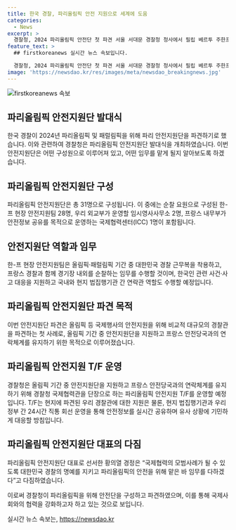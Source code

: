 ```yaml
---
title: 한국 경찰, 파리올림픽 안전 지원으로 세계에 도움
categories:
  - News
excerpt: >
  경찰청, 2024 파리올림픽 안전단 첫 파견 서울 서대문 경찰청 청사에서 필립 베르투 주한프랑스대사 등이 참석한 가운데 경찰청 2024년 파리올림픽·패럴림픽 안전지원단 발대식을 개최했다. 경찰청은 31명의 경찰관으로 구성된 안전지원단을 프랑스에 파견하며, 올림픽 기간 동안 한-프 현장 안전지원팀은 경기장 내외를 순찰하고, 한국인 관련 사건·사고 대응과 현지 법집행기관과의 연락관 역할을 수행할 예정이다. T/F를 통해 안전정보를 실시간으로 공유하는 방침이며, 국제협력관을 단장으로 하는 파리올림픽 안전지원 단을 운영하게 된다.
feature_text: >
  ## firstkoreanews 실시간 뉴스 속보입니다.

  경찰청, 2024 파리올림픽 안전단 첫 파견 서울 서대문 경찰청 청사에서 필립 베르투 주한프랑스대사 등이 참석한 가운데 경찰청 2024년 파리올림픽·패럴림픽 안전지원단 발대식을 개최했다. 경찰청은 31명의 경찰관으로 구성된 안전지원단을 프랑스에 파견하며, 올림픽 기간 동안 한-프 현장 안전지원팀은 경기장 내외를 순찰하고, 한국인 관련 사건·사고 대응과 현지 법집행기관과의 연락관 역할을 수행할 예정이다. T/F를 통해 안전정보를 실시간으로 공유하는 방침이며, 국제협력관을 단장으로 하는 파리올림픽 안전지원 단을 운영하게 된다.
image: 'https://newsdao.kr/res/images/meta/newsdao_breakingnews.jpg'
---
```


<p><img src="https://newsdao.kr/res/images/meta/newsdao_breakingnews.jpg" alt="firstkoreanews 속보" /></p>

<h2 data-ke-size="size26">파리올림픽 안전지원단 발대식</h2>

<p data-ke-size="size16">한국 경찰이 2024년 파리올림픽 및 패럴림픽을 위해 파리 안전지원단을 파견하기로 했습니다. 이와 관련하여 경찰청은 파리올림픽 안전지원단 발대식을 개최하였습니다. 이번 안전지원단은 어떤 구성원으로 이루어져 있고, 어떤 임무를 맡게 될지 알아보도록 하겠습니다.</p>

<h2 data-ke-size="size26">파리올림픽 안전지원단 구성</h2>

<p data-ke-size="size16">파리올림픽 안전지원단은 총 31명으로 구성됩니다. 이 중에는 순찰 요원으로 구성된 한-프 현장 안전지원팀 28명, 우리 외교부가 운영할 임시영사사무소 2명, 프랑스 내무부가 안전정보 공유를 목적으로 운영하는 국제협력센터(ICC) 1명이 포함됩니다.</p>

<h2 data-ke-size="size26">안전지원단 역할과 임무</h2>

<p data-ke-size="size16">한-프 현장 안전지원팀은 올림픽·패럴림픽 기간 중 대한민국 경찰 근무복을 착용하고, 프랑스 경찰과 함께 경기장 내외를 순찰하는 임무를 수행할 것이며, 한국인 관련 사건·사고 대응을 지원하고 국내와 현지 법집행기관 간 연락관 역할도 수행할 예정입니다.</p>

<h2 data-ke-size="size26">파리올림픽 안전지원단 파견 목적</h2>

<p data-ke-size="size16">이번 안전지원단 파견은 올림픽 등 국제행사의 안전지원을 위해 비교적 대규모의 경찰관을 파견하는 첫 사례로, 올림픽 기간 중 안전지원단을 지원하고 프랑스 안전당국과의 연락체계를 유지하기 위한 목적으로 이루어졌습니다.</p>

<h2 data-ke-size="size26">파리올림픽 안전지원 T/F 운영</h2>

<p data-ke-size="size16">경찰청은 올림픽 기간 중 안전지원단을 지원하고 프랑스 안전당국과의 연락체계를 유지하기 위해 경찰청 국제협력관을 단장으로 하는 파리올림픽 안전지원 T/F를 운영할 예정입니다. T/F는 현지에 파견된 우리 경찰관에 대한 지원은 물론, 현지 법집행기관과 우리 정부 간 24시간 직통 회선 운영을 통해 안전정보를 실시간 공유하며 유사 상황에 기민하게 대응할 방침입니다.</p>

<h2 data-ke-size="size26">파리올림픽 안전지원단 대표의 다짐</h2>

<p data-ke-size="size16">파리올림픽 안전지원단 대표로 선서한 황의열 경정은 “국제협력의 모범사례가 될 수 있도록 대한민국 경찰의 명예를 지키고 파리올림픽의 안전을 위해 맡은 바 임무를 다하겠다”고 다짐하였습니다.</p>

<p>이로써 경찰청이 파리올림픽을 위해 안전단을 구성하고 파견하였으며, 이를 통해 국제사회와의 협력을 강화하고자 하고 있는 것으로 보입니다.</p>
실시간 뉴스 속보는, <a href="https://newsdao.kr" rel="dofollow">https://newsdao.kr</a>


